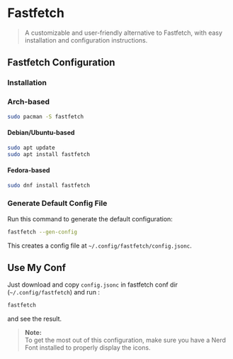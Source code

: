 # Fastfetch

> A customizable and user-friendly alternative to Fastfetch, with easy installation and configuration instructions.


## Fastfetch Configuration

### Installation

### Arch-based

```sh
sudo pacman -S fastfetch
```

#### Debian/Ubuntu-based

```sh
sudo apt update
sudo apt install fastfetch
```

#### Fedora-based

```sh
sudo dnf install fastfetch
```

### Generate Default Config File

Run this command to generate the default configuration:

```sh
fastfetch --gen-config
```

This creates a config file at `~/.config/fastfetch/config.jsonc`.

## Use My Conf

Just download and copy `config.jsonc` in fastfetch conf dir (`~/.config/fastfetch`) and run :

```sh
fastfetch
```

and see the result.

> **Note:**  
> To get the most out of this configuration, make sure you have a Nerd Font installed to properly display the icons.
